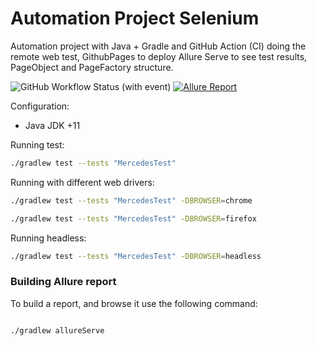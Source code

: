 # Automation Project Selenium

Automation project with Java + Gradle and GitHub Action (CI) doing the remote web test, GithubPages to deploy Allure
Serve to see test results, PageObject and PageFactory structure.

![GitHub Workflow Status (with event)](https://img.shields.io/github/actions/workflow/status/tassioplima/Selenium/gradle.yml)
[![Allure Report](https://img.shields.io/badge/Allure%20Report-deployed-yellowgreen)](https://tassioplima.github.io/Selenium/)

Configuration:

- Java JDK +11

Running test:

``` bash
./gradlew test --tests "MercedesTest"
```

Running with different web drivers:

``` bash
./gradlew test --tests "MercedesTest" -DBROWSER=chrome
```

``` bash
./gradlew test --tests "MercedesTest" -DBROWSER=firefox
```

Running headless:

``` bash
./gradlew test --tests "MercedesTest" -DBROWSER=headless
```

### Building Allure report

To build a report, and browse it use the following command:

``` bash

./gradlew allureServe
```


